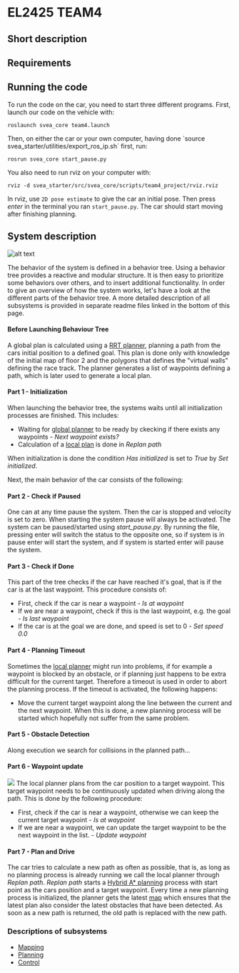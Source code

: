 # EL2425 TEAM4

## Short description

## Requirements

## Running the code

To run the code on the car, you need to start three different programs. First, launch our code on the vehicle with:

```
roslaunch svea_core team4.launch
```
Then, on either the car or your own computer, having done ´source svea_starter/utilities/export_ros_ip.sh´ first, run:
```
rosrun svea_core start_pause.py
```
You also need to run rviz on your computer with:
```
rviz -d svea_starter/src/svea_core/scripts/team4_project/rviz.rviz
```
In rviz, use `2D pose estimate` to give the car an initial pose. Then press *enter* in the terminal you ran `start_pause.py`. The car should start moving after finishing planning.

## System description

![alt text][behaviour_tree]

[behaviour_tree]: https://github.com/KTH-SML/svea_starter/blob/team4_master/behaviour_tree.svg "Behaviour Tree"

The behavior of the system is defined in a behavior tree. Using a behavior tree provides a reactive and modular structure. It is then easy to prioritize some behaviors over others, and to insert additional functionality. In order to give an overview of how the system works, let's have a look at the different parts of the behavior tree. A more detailed description of all subsystems is provided in separate readme files linked in the bottom of this page.

#### Before Launching Behaviour Tree
A global plan is calculated using a [RRT planner](https://github.com/KTH-SML/svea_starter/blob/team4_master/TEAM4_PATHPLANNING.md "TEAM4_PATHPLANNING"), planning a path from the cars initial position to a defined goal.
This plan is done only with knowledge of the initial map of floor 2 and the polygons that defines the "virtual walls" defining the race track. The planner generates a list of waypoints defining a path, which is later used to generate a local plan.

#### Part 1 - Initialization
When launching the behavior tree, the systems waits until all initialization processes are finished. This includes:
* Waiting for [global planner](https://github.com/KTH-SML/svea_starter/blob/team4_master/TEAM4_PATHPLANNING.md "TEAM4_PATHPLANNING") to be ready by ckecking if there exists any waypoints - *Next waypoint exists?*
* Calculation of a [local plan](https://github.com/KTH-SML/svea_starter/blob/team4_master/TEAM4_PATHPLANNING.md "TEAM4_PATHPLANNING") is done in *Replan path*

When initialization is done the condition *Has initialized* is set to *True* by *Set initialized*.

Next, the main behavior of the car consists of the following:

#### Part 2 - Check if Paused
One can at any time pause the system. Then the car is stopped and velocity is set to zero. When starting the system pause will always be activated. The system can be paused/started using *start_pause.py*. By running the file, pressing enter will switch the status to the opposite one, so if system is in pause enter will start the system, and if system is started enter will pause the system.

#### Part 3 - Check if Done
This part of the tree checks if the car have reached it's goal, that is if the car is at the last waypoint. This procedure consists of:
* First, check if the car is near a waypoint - *Is at waypoint*
* If we are near a waypoint, check if this is the last waypoint, e.g. the goal - *Is last waypoint*
* If the car is at the goal we are done, and speed is set to 0 - *Set speed 0.0*

#### Part 4 - Planning Timeout
Sometimes the [local planner](https://github.com/KTH-SML/svea_starter/blob/team4_master/TEAM4_PATHPLANNING.md "TEAM4_PATHPLANNING") might run into problems, if for example a waypoint is blocked by an obstacle, or if planning just happens to be extra difficult for the current target. Therefore a timeout is used in order to abort the planning process. If the timeout is activated, the following happens:
* Move the current target waypoint along the line between the current and the next waypoint.
When this is done, a new planning process will be started which hopefully not suffer from the same problem.

#### Part 5 - Obstacle Detection
Along execution we search for collisions in the planned path...

#### Part 6 - Waypoint update
![](waypoint_timeout.gif )
The local planner plans from the car position to a target waypoint. This target waypoint needs to be continuously updated when driving along the path. This is done by the following procedure:
* First, check if the car is near a waypoint, otherwise we can keep the current target waypoint - *Is at waypoint*
* If we are near a waypoint, we can update the target waypoint to be the next waypoint in the list. - *Update waypoint*

#### Part 7 - Plan and Drive
The car tries to calculate a new path as often as possible, that is, as long as no planning process is already running we call the local planner through *Replan path*. *Replan path* starts a [Hybrid A* planning](https://github.com/KTH-SML/svea_starter/blob/team4_master/TEAM4_PATHPLANNING.md "TEAM4_PATHPLANNING") process with start point as the cars position and a target waypoint. Every time a new planning process is initialized, the planner gets the latest [map](https://github.com/KTH-SML/svea_starter/blob/team4_master/TEAM4_MAPPING.md "TEAM4_MAPPING") which ensures that the latest plan also consider the latest obstacles that have been detected. As soon as a new path is returned, the old path is replaced with the new path.

### Descriptions of subsystems
* [Mapping](https://github.com/KTH-SML/svea_starter/blob/team4_master/TEAM4_MAPPING.md "TEAM4_MAPPING")
* [Planning](https://github.com/KTH-SML/svea_starter/blob/team4_master/TEAM4_PATHPLANNING.md "TEAM4_PATHPLANNING")
* [Control](https://github.com/KTH-SML/svea_starter/blob/team4_master/TEAM4_CONTROLLER.md "TEAM4_CONTROLLER")
